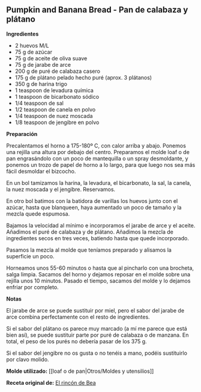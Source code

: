 ## Pumpkin and Banana Bread - Pan de calabaza y plátano

**Ingredientes**

- 2 huevos M/L
- 75 g de azúcar
- 75 g de aceite de oliva suave
- 75 g de jarabe de arce
- 200 g de puré de calabaza casero
- 175 g de plátano pelado hecho puré (aprox. 3 plátanos)
- 350 g de harina trigo
- 1 teaspoon de levadura química
- 1 teaspoon de bicarbonato sódico
- 1/4 teaspoon de sal
- 1/2 teaspoon de canela en polvo
- 1/4 teaspoon de nuez moscada
- 1/8 teaspoon de jengibre en polvo

**Preparación**

Precalentamos el horno a 175-180º C, con calor arriba y abajo. Ponemos una rejilla una altura por debajo del centro. Preparamos el molde loaf o de pan engrasándolo con un poco de mantequilla o un spray desmoldante, y ponemos un trozo de papel de horno a lo largo, para que luego nos sea más fácil desmoldar el bizcocho.

En un bol tamizamos la harina, la levadura, el bicarbonato, la sal, la canela, la nuez moscada y el jengibre. Reservamos.

En otro bol batimos con la batidora de varillas los huevos junto con el azúcar, hasta que blanqueen, haya aumentado un poco de tamaño y la mezcla quede espumosa.

Bajamos la velocidad al mínimo e incorporamos el jarabe de arce y el aceite. Añadimos el puré de calabaza y de plátano. Añadimos la mezcla de ingredientes secos en tres veces, batiendo hasta que quede incorporado.

Pasamos la mezcla al molde que teníamos preparado y alisamos la superficie un poco.

Horneamos unos 55-60 minutos o hasta que al pincharlo con una brocheta, salga limpia. Sacamos del horno y dejamos reposar en el molde sobre una rejilla unos 10 minutos. Pasado el tiempo, sacamos del molde y lo dejamos enfriar por completo.

**Notas**

El jarabe de arce se puede sustituir por miel, pero el sabor del jarabe de arce combina perfectamente con el resto de ingredientes.

Si el sabor del plátano os parece muy marcado (a mí me parece que está bien así), se puede sustituir parte por puré de calabaza o de manzana. En total, el peso de los purés no debería pasar de los 375 g.

Si el sabor del jengibre no os gusta o no tenéis a mano, podéis sustituirlo por clavo molido.

**Molde utilizado:** [[loaf o de pan|Otros/Moldes y utensilios]]

**Receta original de:** [El rincón de Bea](http://www.elrincondebea.com/2015/09/pumpkin-banana-bread.html)